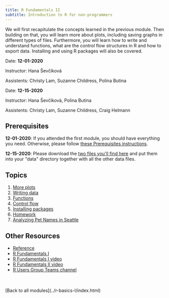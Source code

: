 ```yaml
---
title: R Fundamentals II
subtitle: Introduction to R for non-programmers
---
```



We will first recapitulate the concepts learned in the previous module. Then building on that, you will learn more about plots, including saving graphs in different types of files. Furthermore, 
you will learn how to write and understand functions, what are the control flow structures in R and how to export data. Installing and using R packages will also be covered.

Date: **12-01-2020**

Instructor: Hana Ševčíková

Assistents: Christy Lam, Suzanne Childress, Polina Butina

Date: **12-15-2020**

Instructor: Hana Ševčíková, Polina Butina

Assistents: Christy Lam, Suzanne Childress, Craig Helmann

## Prerequisites
**12-01-2020**: If you attended the first module, you should have everything you need. Otherwise, please follow [these Prerequisites instructions](https://psrc.github.io/r-basics-I/00-index.html).

**12-15-2020**: Please download the [two files you'll find here](https://aws-linux/rworkshop2020/data) and put them into your "data" directory together with all the other data files.

## Topics

1. [More plots](01-more-plots.html)
2. [Writing data](02-writing-data.html)
3. [Functions](03-functions.html)
4. [Control flow](04-control-flow.html)
5. [Installing packages](05-packages.html)
6. [Homework](06-home-work.html)
7. [Analyzing Pet Names in Seattle](07-seattlePetNames.html)

## Other Resources

*  [Reference](reference.html)
*  [R Fundamentals I](../r-basics-I/00-index.html)
*  [R Fundamentals I video](https://aws-linux/rworkshop2020/recordings/R-basics-I-2020-11-17/zoom_0.mp4)
*  [R Fundamentals II video](https://aws-linux/rworkshop2020/recordings/R-basics-II-2020-12-01/zoom_0.mp4)
*  [R Users Group Teams channel](https://teams.microsoft.com/l/team/19%3acc0d301f0686423f88a595c8ebd899b2%40thread.tacv2/conversations?groupId=8074c01e-f54d-4ac9-83c3-2151fe9ff857&tenantId=592e9ca1-4644-417e-b22f-1cb35d574dad)

<br>
<br>
[Back to all modules](../r-basics-I/index.html)

<br>
<br>
<br>
<br>
<br>
<br>



